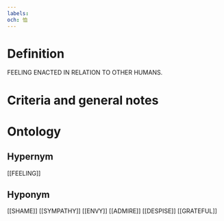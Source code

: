 ```yaml
---
labels: 
och: 恤
---
```


# Definition
FEELING ENACTED IN RELATION TO OTHER HUMANS.
# Criteria and general notes
# Ontology

## Hypernym
[[FEELING]]
## Hyponym
[[SHAME]]
[[SYMPATHY]]
[[ENVY]]
[[ADMIRE]]
[[DESPISE]]
[[GRATEFUL]]